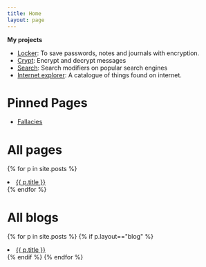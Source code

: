 ```yaml
---
title: Home
layout: page
---
```

**My projects**

- [Locker](/locker/locker.html): To save passwords, notes and journals with encryption.
- [Crypt](crypt): Encrypt and decrypt messages
- [Search](search): Search modifiers on popular search engines
- [Internet explorer](internet-explorer): A catalogue of things found on internet.

# Pinned Pages
- [Fallacies](fallacies)

# All pages
{% for p in site.posts %}
<li>
    <a href="{{ p.url }}">{{ p.title }}</a>
</li>
{% endfor %}

# All blogs
{% for p in site.posts %}
{% if p.layout=="blog" %}
<li>
    <a href="{{ p.url }}">{{ p.title }}</a>
</li>
{% endif %}
{% endfor %}
